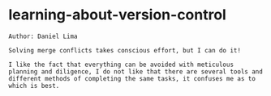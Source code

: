 # learning-about-version-control

    Author: Daniel Lima

    Solving merge conflicts takes conscious effort, but I can do it!

    I like the fact that everything can be avoided with meticulous planning and diligence, I do not like that there are several tools and different methods of completing the same tasks, it confuses me as to which is best.